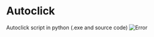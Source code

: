 # Autoclick
Autoclick script in python (.exe and source code)
![Error](https://i.imgur.com/NB8WRJf.png)
